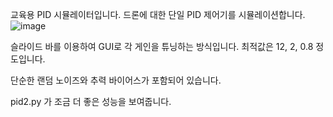 교육용 PID 시뮬레이터입니다. 드론에 대한 단일 PID 제어기를 시뮬레이션합니다.
![image](https://github.com/go-kyoul/pid-simulator/assets/99384751/66d8d6e0-afd0-4446-8218-a68abe4b23ca)

슬라이드 바를 이용하여 GUI로 각 게인을 튜닝하는 방식입니다. 최적값은 12, 2, 0.8 정도입니다.

단순한 랜덤 노이즈와 추력 바이어스가 포함되어 있습니다.

pid2.py 가 조금 더 좋은 성능을 보여줍니다.
